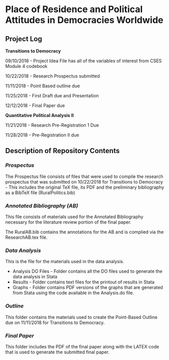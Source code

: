 # Place of Residence and Political Attitudes in Democracies Worldwide

## Project Log

**Transitions to Democracy**

09/10/2018 - Project Idea File has all of the variables of interest from CSES Module 4 codebook

10/22/2018 - Research Prospectus submitted

11/11/2018 - Point Based outline due

11/25/2018 - First Draft due and Presentation

12/12/2018 - Final Paper due

**Quantitative Political Analysis II**

11/21/2018 - Research Pre-Registration 1 Due

11/28/2018 - Pre-Registration II due

## Description of Repository Contents

### *Prospectus*

The Prospectus file consists of files that were used to compile the research prospectus that was submitted on 10/22/2018 for Transitions to Democracy - This includes the original TeX file, its PDF and the preliminary bibliography as a BibTeX file (RuralPolitics.bib)

### *Annotated Bibliography (AB)*

This file consists of materials used for the Annotated Bibliography necessary for the literature review portion of the final paper.

The RuralAB.bib contains the annotations for the AB and is complied via the ResearchAB.tex file.

### *Data Analysis*

This is the file for the materials used in the data analysis.
* Analysis DO Files - Folder contains all the DO files used to generate the data analysis in Stata
* Results - Folder contains text files for the printout of results in Stata
* Graphs - Folder contains PDF versions of the graphs that are generated from Stata using the code available in the Analysis.do file.

### *Outline*

This folder contains the materials used to create the Point-Based Outline due on 11/11/2018 for Transitions to Democracy.

### *Final Paper*

This folder includes the PDF of the final paper along with the LATEX code that is used to generate the submitted final paper.